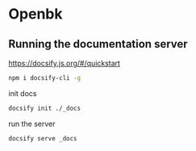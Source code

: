 # Openbk

## Running the documentation server

https://docsify.js.org/#/quickstart

```bash
npm i docsify-cli -g
```

init docs
```bash
docsify init ./_docs
```

run the server
```bash
docsify serve _docs
```

